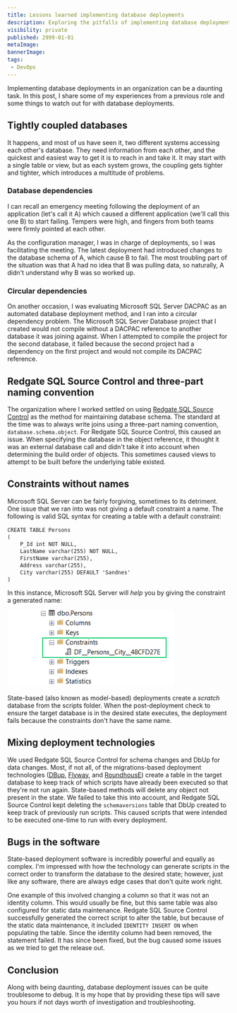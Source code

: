 ```yaml
---
title: Lessons learned implementing database deployments
description: Exploring the pitfalls of implementing database deployments
visibility: private
published: 2999-01-01
metaImage:
bannerImage:
tags:
 - DevOps
---
```


Implementing database deployments in an organization can be a daunting task.  In this post, I share some of my experiences from a previous role and some things to watch out for with database deployments.

## Tightly coupled databases

It happens, and most of us have seen it, two different systems accessing each other's database.  They need information from each other, and the quickest and easiest way to get it is to reach in and take it.  It may start with a single table or view, but as each system grows, the coupling gets tighter and tighter, which introduces a multitude of problems.

### Database dependencies

I can recall an emergency meeting following the deployment of an application (let's call it A) which caused a different application (we'll call this one B) to start failing.  Tempers were high, and fingers from both teams were firmly pointed at each other.  

As the configuration manager, I was in charge of deployments, so I was facilitating the meeting. The latest deployment had introduced changes to the database schema of A, which cause B to fail. The most troubling part of the situation was that A had no idea that B was pulling data, so naturally, A didn't understand why B was so worked up.  

### Circular dependencies

On another occasion, I was evaluating Microsoft SQL Server DACPAC as an automated database deployment method, and I ran into a circular dependency problem.  The Microsoft SQL Server Database project that I created would not compile without a DACPAC reference to another database it was joining against.  When I attempted to compile the project for the second database, it failed because the second project had a dependency on the first project and would not compile its DACPAC reference.  

## Redgate SQL Source Control and three-part naming convention

The organization where I worked settled on using [Redgate SQL Source Control](https://www.red-gate.com/products/sql-development/sql-source-control/) as the method for maintaining database schema.  The standard at the time was to always write joins using a three-part naming convention, `database.schema.object`.  For Redgate SQL Source Control, this caused an issue.  When specifying the database in the object reference, it thought it was an external database call and didn't take it into account when determining the build order of objects.  This sometimes caused views to attempt to be built before the underlying table existed.  

## Constraints without names

Microsoft SQL Server can be fairly forgiving, sometimes to its detriment.  One issue that we ran into was not giving a default constraint a name.  The following is valid SQL syntax for creating a table with a default constraint:

```
CREATE TABLE Persons
(
    P_Id int NOT NULL,
    LastName varchar(255) NOT NULL,
    FirstName varchar(255),
    Address varchar(255),
    City varchar(255) DEFAULT 'Sandnes'
)
```

In this instance, Microsoft SQL Server will *help* you by giving the constraint a generated name:

![](ssms-constraint-name.png)

State-based (also known as model-based) deployments create a *scratch* database from the scripts folder.  When the post-deployment check to ensure the target database is in the desired state executes, the deployment fails because the constraints don't have the same name.

## Mixing deployment technologies

We used Redgate SQL Source Control for schema changes and DbUp for data changes.  Most, if not all, of the migrations-based deployment technologies ([DBup](https://dbup.readthedocs.io/en/latest/), [Flyway](https://flywaydb.org), and [RoundhousE](https://github.com/chucknorris/roundhouse)) create a table in the target database to keep track of which scripts have already been executed so that they're not run again.  State-based methods will delete any object not present in the state.  We failed to take this into account, and Redgate SQL Source Control kept deleting the `schemaversions` table that DbUp created to keep track of previously run scripts. This caused scripts that were intended to be executed one-time to run with every deployment.

## Bugs in the software

State-based deployment software is incredibly powerful and equally as complex.  I'm impressed with how the technology can generate scripts in the correct order to transform the database to the desired state; however, just like any software, there are always edge cases that don't quite work right.

One example of this involved changing a column so that it was not an identity column. This would usually be fine, but this same table was also configured for static data maintenance.  Redgate SQL Source Control successfully generated the correct script to alter the table, but because of the static data maintenance, it included `IDENTITY INSERT ON` when populating the table.  Since the identity column had been removed, the statement failed.  It has since been fixed, but the bug caused some issues as we tried to get the release out.

## Conclusion

Along with being daunting, database deployment issues can be quite troublesome to debug.  It is my hope that by providing these tips will save you hours if not days worth of investigation and troubleshooting.